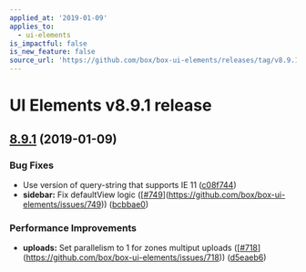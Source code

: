 ```yaml
---
applied_at: '2019-01-09'
applies_to:
  - ui-elements
is_impactful: false
is_new_feature: false
source_url: 'https://github.com/box/box-ui-elements/releases/tag/v8.9.1'
---
```


# UI Elements v8.9.1 release

## [8.9.1]([v8.9.0...v8.9.1](https://github.com/box/box-ui-elements/compare/v8.9.0...v8.9.1)) (2019-01-09)


### Bug Fixes

* Use version of query-string that supports IE 11 ([c08f744](https://github.com/box/box-ui-elements/commit[c08f744](https://github.com/box/box-ui-elements/commit/c08f744)))
* **sidebar:** Fix defaultView logic ([[#749](https://github.com/box/box-ui-elements/pull/749)](https://github.com/box/box-ui-elements/issues/749)) ([bcbbae0](https://github.com/box/box-ui-elements/commit[bcbbae0](https://github.com/box/box-ui-elements/commit/bcbbae0)))


### Performance Improvements

* **uploads:** Set parallelism to 1 for zones multiput uploads ([[#718](https://github.com/box/box-ui-elements/pull/718)](https://github.com/box/box-ui-elements/issues/718)) ([d5eaeb6](https://github.com/box/box-ui-elements/commit[d5eaeb6](https://github.com/box/box-ui-elements/commit/d5eaeb6)))



